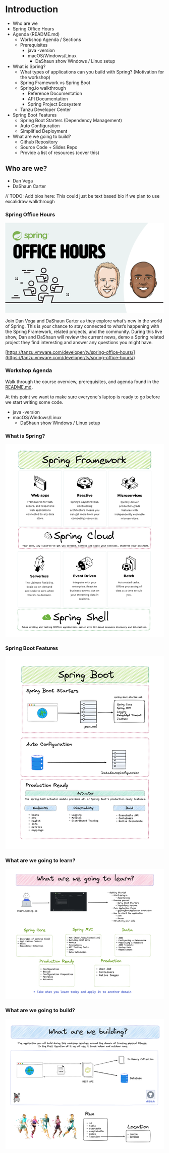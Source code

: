 # Introduction

  - Who are we
  - Spring Office Hours
  - Agenda (README.md)
    - Workshop Agenda / Sections
    - Prerequisites
      - java -version
      - macOS/Windows/Linux
        - DaShaun show Windows / Linux setup
  - What is Spring?
    - What types of applications can you build with Spring? (Motivation for the workshop)
    - Spring Framework vs Spring Boot
    - Spring.io walkthrough
      - Reference Documentation
      - API Documentation
      - Spring Project Ecosystem
    - Tanzu Developer Center
  - Spring Boot Features
    - Spring Boot Starters (Dependency Management)
    - Auto Configuration
    - Simplified Deployment
  - What are we going to build?
    - Github Repository
    - Source Code + Slides Repo
    - Provide a list of resources (cover this)

## Who are we?

- Dan Vega
- DaShaun Carter

// TODO: Add bios here: This could just be text based bio if we plan to use excalidraw walkthrough

### Spring Office Hours

![Spring Office Hours](./images/introduction/spring-office-hours.png)

Join Dan Vega and DaShaun Carter as they explore what’s new in the world of Spring. This is your chance to stay connected to what’s happening with the Spring Framework, related projects, and the community. During this live show, Dan and DaShaun will review the current news, demo a Spring related project they find interesting and answer any questions you might have.

[https://tanzu.vmware.com/developer/tv/spring-office-hours/](https://tanzu.vmware.com/developer/tv/spring-office-hours/)

### Workshop Agenda

Walk through the course overview, prerequisites, and agenda found in the [README.md](../README.md).

At this point we want to make sure everyone's laptop is ready to go before we start writing some code.

- java -version
- macOS/Windows/Linux
  - DaShaun show Windows / Linux setup


### What is Spring?

![What is Spring](./images/introduction/what-is-spring.png)

### Spring Boot Features

![What is Spring Boot](./images/introduction/what-is-spring-boot.png)

### What are we going to learn?

![What are we going to learn](./images/introduction/what-are-we-going-learn.png)

### What are we going to build?

![What are we going to build](./images/introduction/what-we-are-building.png)
